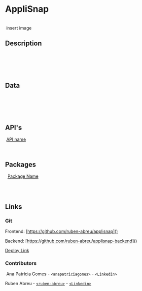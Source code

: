 # AppliSnap

​
<br>
​
insert image

## Description

​

​
<br>
​

## Data

​

<br>
​

## API's

​
[API name](https://)

​
<br>

## Packages

​
​
[Package Name](https://)

<br>​

## Links

### Git

Frontend: [https://github.com/ruben-abreu/applisnap]()

Backend: [https://github.com/ruben-abreu/applisnap-backend]()
​

[Deploy Link]()
​

### Contributors

​
Ana Patrícia Gomes - [`<anapatriciagomes>`](https://github.com/anapatriciagomes) - [`<Linkedin>`](https://www.linkedin.com/in/anapatriciagomes/)

Ruben Abreu - [`<ruben-abreu>`](https://github.com/ruben-abreu) - [`<Linkedin>`](https://www.linkedin.com/in/ruben-abreu1/)
